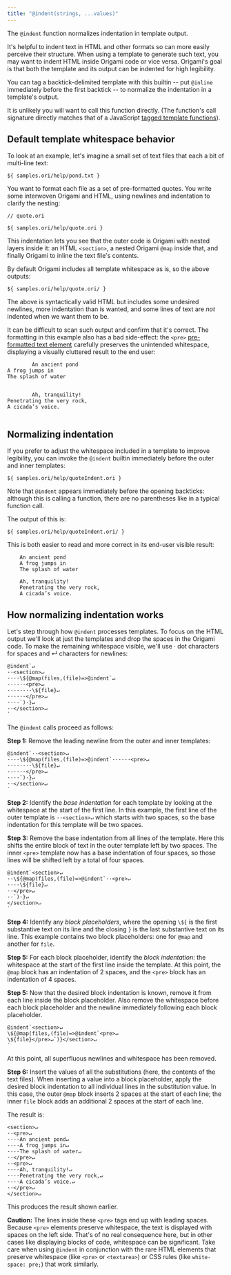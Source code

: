 ```yaml
---
title: "@indent(strings, ...values)"
---
```


The `@indent` function normalizes indentation in template output.

It's helpful to indent text in HTML and other formats so can more easily perceive their structure. When using a template to generate such text, you may want to indent HTML inside Origami code or vice versa. Origami's goal is that both the template and its output can be indented for high legibility.

You can tag a backtick-delimited template with this builtin -- put `@inline` immediately before the first backtick -- to normalize the indentation in a template's output.

It is unlikely you will want to call this function directly. (The function's call signature directly matches that of a JavaScript [tagged template functions](https://developer.mozilla.org/en-US/docs/Web/JavaScript/Reference/Template_literals#tagged_templates)).

## Default template whitespace behavior

To look at an example, let's imagine a small set of text files that each a bit of multi-line text:

```
${ samples.ori/help/pond.txt }
```

You want to format each file as a set of pre-formatted quotes. You write some interwoven Origami and HTML, using newlines and indentation to clarify the nesting:

```ori
// quote.ori

${ samples.ori/help/quote.ori }
```

This indentation lets you see that the outer code is Origami with nested layers inside it: an HTML `<section>`, a nested Origami `@map` inside that, and finally Origami to inline the text file's contents.

By default Origami includes all template whitespace as is, so the above outputs:

```${"html"}
${ samples.ori/help/quote.ori/ }
```

The above is syntactically valid HTML but includes some undesired newlines, more indentation than is wanted, and some lines of text are _not_ indented when we want them to be.

It can be difficult to scan such output and confirm that it's correct. The formatting in this example also has a bad side-effect: the `<pre>` [pre-formatted text element](https://developer.mozilla.org/en-US/docs/Web/HTML/Element/pre) carefully preserves the unintended whitespace, displaying a visually cluttered result to the end user:

```
        An ancient pond
A frog jumps in
The splash of water


        Ah, tranquility!
Penetrating the very rock,
A cicada’s voice.


```

## Normalizing indentation

If you prefer to adjust the whitespace included in a template to improve legibility, you can invoke the `@indent` builtin immediately before the outer and inner templates:

```ori
${ samples.ori/help/quoteIndent.ori }
```

Note that `@indent` appears immediately before the opening backticks: although this is calling a function, there are no parentheses like in a typical function call.

The output of this is:

```${"html"}
${ samples.ori/help/quoteIndent.ori/ }
```

This is both easier to read and more correct in its end-user visible result:

```
    An ancient pond
    A frog jumps in
    The splash of water

    Ah, tranquility!
    Penetrating the very rock,
    A cicada’s voice.

```

## How normalizing indentation works

Let's step through how `@indent` processes templates. To focus on the HTML output we'll look at just the templates and drop the spaces in the Origami code. To make the remaining whitespace visible, we'll use · dot characters for spaces and ↵ characters for newlines:

```
@indent`↵
··<section>↵
····\${@map(files,(file)=>@indent`↵
······<pre>↵
········\${file}↵
······</pre>↵
····`)·}↵
··</section>↵
`
```

The `@indent` calls proceed as follows:

**Step 1:** Remove the leading newline from the outer and inner templates:

```
@indent`··<section>↵
····\${@map(files,(file)=>@indent`······<pre>↵
········\${file}↵
······</pre>↵
····`)·}↵
··</section>↵
`
```

**Step 2:** Identify the _base indentation_ for each template by looking at the whitespace at the start of the first line. In this example, the first line of the outer template is `··<section>↵` which starts with two spaces, so the base indentation for this template will be two spaces.

**Step 3:** Remove the base indentation from all lines of the template. Here this shifts the entire block of text in the outer template left by two spaces. The inner `<pre>` template now has a base indentation of four spaces, so those lines will be shifted left by a total of four spaces.

```
@indent`<section>↵
··\${@map(files,(file)=>@indent`··<pre>↵
····\${file}↵
··</pre>↵
··`)·}↵
</section>↵
`
```

**Step 4:** Identify any _block placeholders_, where the opening `\${` is the first substantive text on its line and the closing `}` is the last substantive text on its line. This example contains two block placeholders: one for `@map` and another for `file`.

**Step 5:** For each block placeholder, identify the _block indentation_: the whitespace at the start of the first line inside the template. At this point, the `@map` block has an indentation of 2 spaces, and the `<pre>` block has an indentation of 4 spaces.

**Step 5:** Now that the desired block indentation is known, remove it from each line inside the block placeholder. Also remove the whitespace before each block placeholder and the newline immediately following each block placeholder.

```
@indent`<section>↵
\${@map(files,(file)=>@indent`<pre>↵
\${file}</pre>↵`)}</section>↵
`
```

At this point, all superfluous newlines and whitespace has been removed.

**Step 6:** Insert the values of all the substitutions (here, the contents of the text files). When inserting a value into a block placeholder, apply the desired block indentation to all individual lines in the substitution value. In this case, the outer `@map` block inserts 2 spaces at the start of each line; the inner `file` block adds an additional 2 spaces at the start of each line.

The result is:

```
<section>↵
··<pre>↵
····An ancient pond↵
····A frog jumps in↵
····The splash of water↵
··</pre>↵
··<pre>↵
····Ah, tranquility!↵
····Penetrating the very rock,↵
····A cicada’s voice.↵
··</pre>↵
</section>↵
```

This produces the result shown earlier.

**Caution:** The lines inside these `<pre>` tags end up with leading spaces. Because `<pre>` elements preserve whitespace, the text is displayed with spaces on the left side. That's of no real consequence here, but in other cases like displaying blocks of code, whitespace can be significant. Take care when using `@indent` in conjunction with the rare HTML elements that preserve whitespace (like `<pre>` or `<textarea>`) or CSS rules (like `white-space: pre;`) that work similarly.
